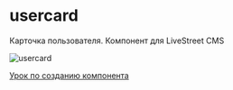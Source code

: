 # usercard
Карточка пользователя. Компонент для LiveStreet CMS

![usercard](https://i.imgur.com/AIYgMS2.png)

[Урок по созданию компонента](https://github.com/livestreet/livestreet/wiki/%D0%A1%D0%BE%D0%B7%D0%B4%D0%B0%D0%BD%D0%B8%D0%B5-%D1%81%D0%B2%D0%BE%D0%B5%D0%B3%D0%BE-%D0%BA%D0%BE%D0%BC%D0%BF%D0%BE%D0%BD%D0%B5%D0%BD%D1%82%D0%B0)